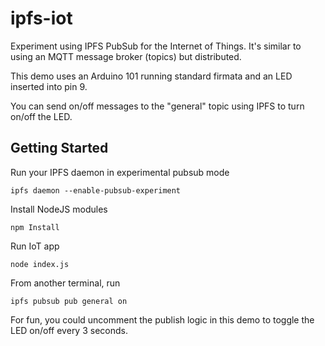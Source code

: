 # ipfs-iot

Experiment using IPFS PubSub for the Internet of Things. It's similar to using an MQTT message broker (topics) but distributed.

This demo uses an Arduino 101 running standard firmata and an LED inserted into pin 9.

You can send on/off messages to the "general" topic using IPFS to turn on/off the LED.

## Getting Started

Run your IPFS daemon in experimental pubsub mode
````
ipfs daemon --enable-pubsub-experiment
````

Install NodeJS modules
````
npm Install
````
Run IoT app
````
node index.js
````

From another terminal, run
````
ipfs pubsub pub general on
````

For fun, you could uncomment the publish logic in this demo to toggle the LED on/off every 3 seconds.
